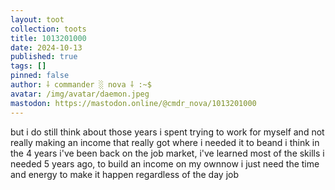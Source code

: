 ```yaml
---
layout: toot
collection: toots
title: 1013201000
date: 2024-10-13
published: true
tags: []
pinned: false
author: ⸸ commander ░ nova ⸸ :~$
avatar: /img/avatar/daemon.jpeg
mastodon: https://mastodon.online/@cmdr_nova/1013201000
---
```


but i do still think about those years i spent trying to work for myself and not really making an income that really got where i needed it to beand i think in the 4 years i've been back on the job market, i've learned most of the skills i needed 5 years ago, to build an income on my ownnow i just need the time and energy to make it happen regardless of the day job
